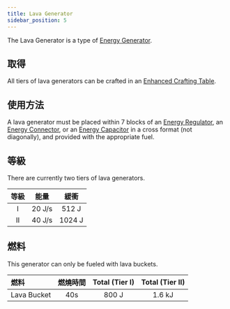 ```yaml
---
title: Lava Generator
sidebar_position: 5
---
```


The Lava Generator is a type of [Energy Generator](Electric-Machines#energy-generation).

## 取得

All tiers of lava generators can be crafted in an [Enhanced Crafting Table](Enhanced-Crafting-Table).

## 使用方法

A lava generator must be placed within 7 blocks of an [Energy Regulator](Energy-Regulator), an [Energy Connector](Energy-Connector), or an [Energy Capacitor](Energy-Capacitors) in a cross format (not diagonally), and provided with the appropriate fuel.

## 等級

There are currently two tiers of lava generators.

| 等級 |   能量   |   緩衝   |
|:--:|:------:|:------:|
| I  | 20 J/s | 512 J  |
| II | 40 J/s | 1024 J |

## 燃料

This generator can only be fueled with lava buckets.

| 燃料          | 燃燒時間 | Total (Tier I) | Total (Tier II) |
|:----------- |:----:|:--------------:|:---------------:|
| Lava Bucket | 40s  |     800 J      |     1.6 kJ      |
